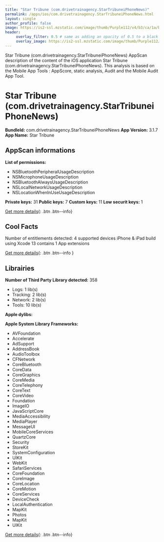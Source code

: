 ```yaml
---
title: "Star Tribune (com.drivetrainagency.StarTribuneiPhoneNews)"
permalink: /apps/ios/com.drivetrainagency.StarTribuneiPhoneNews.html
layout: single
author_profile: false
image: https://is2-ssl.mzstatic.com/image/thumb/Purple112/v4/b3/ca/1a/b3ca1abc-3b38-68a5-8536-46f7ef16e0b9/AppIcon-0-0-1x_U007emarketing-0-0-0-7-0-0-sRGB-0-0-0-GLES2_U002c0-512MB-85-220-0-0.png/512x512bb.jpg
header: 
     overlay_filter: 0.5 # same as adding an opacity of 0.5 to a black background
     overlay_image: https://is2-ssl.mzstatic.com/image/thumb/Purple112/v4/b3/ca/1a/b3ca1abc-3b38-68a5-8536-46f7ef16e0b9/AppIcon-0-0-1x_U007emarketing-0-0-0-7-0-0-sRGB-0-0-0-GLES2_U002c0-512MB-85-220-0-0.png/512x512bb.jpg
---
```

Star Tribune (com.drivetrainagency.StarTribuneiPhoneNews) AppScan description of the content of the iOS application Star Tribune (com.drivetrainagency.StarTribuneiPhoneNews). This analysis is based on the Mobile App Tools : AppScore, static analysis, Audit and the Mobile Audit App Tool.

# Star Tribune (com.drivetrainagency.StarTribuneiPhoneNews)

**BundleId:** com.drivetrainagency.StarTribuneiPhoneNews
**App Version:** 3.1.7
**App Name:** Star Tribune


## AppScan informations 

**List of permissions:** 
- NSBluetoothPeripheralUsageDescription
- NSMicrophoneUsageDescription
- NSBluetoothAlwaysUsageDescription
- NSLocalNetworkUsageDescription
- NSLocationWhenInUseUsageDescription
  
  
**Private keys:** 31
**Public keys:** 7
**Custom keys:** 11
**Low securit keys:** 1
  
[Get more details](/pricing.html){: .btn .btn--info}

## Cool Facts

Number of entitlements detected: 4
supported devices iPhone & iPad
build using Xcode 13
contains 1 App extensions
  
[Get more details](/pricing.html){: .btn .btn--info }

## Librairies 
**Number of Third Party Library detected:** 358
- Logs: 1 lib(s)
- Tracking: 2 lib(s)
- Network: 2 lib(s)
- Tools: 10 lib(s)


**Apple dylibs:**


**Apple System Library Frameworks:**
- AVFoundation
- Accelerate
- AdSupport
- AddressBook
- AudioToolbox
- CFNetwork
- CoreBluetooth
- CoreData
- CoreGraphics
- CoreMedia
- CoreTelephony
- CoreText
- CoreVideo
- Foundation
- ImageIO
- JavaScriptCore
- MediaAccessibility
- MediaPlayer
- MessageUI
- MobileCoreServices
- QuartzCore
- Security
- StoreKit
- SystemConfiguration
- UIKit
- WebKit
- SafariServices
- CoreFoundation
- CoreImage
- CoreLocation
- CoreMotion
- CoreServices
- DeviceCheck
- LocalAuthentication
- MapKit
- Photos
- MapKit
- UIKit


  
[Get more details](/pricing.html){: .btn .btn--info}

